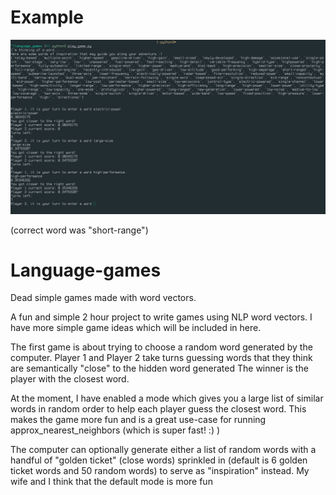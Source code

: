 
# Example
![](https://raw.githubusercontent.com/Hellisotherpeople/Language-games/master/language_games.jpg)

(correct word was "short-range")




# Language-games
Dead simple games made with word vectors. 


A fun and simple 2 hour project to write games using NLP word vectors.
I have more simple game ideas which will be included in here.

The first game is about trying to choose a random word generated by the computer.
Player 1 and Player 2 take turns guessing words that they think are semantically "close" to the hidden word generated
The winner is the player with the closest word. 

At the moment, I have enabled a mode which gives you a large list of similar words in random order to help each player guess the closest word. 
This makes the game more fun and is a great use-case for running approx_nearest_neighbors (which is super fast! :) )

The computer can optionally generate either a list of random words with a handful of "golden ticket" (close words) sprinkled in 
(default is 6 golden ticket words and 50 random words) to serve as "inspiration" instead. My wife and I think that the default mode is more fun 



